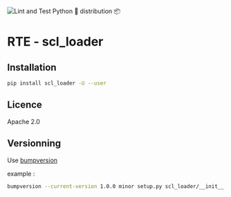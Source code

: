 ![Lint and Test Python 🐍 distribution 📦](https://github.com/rte-france/SCL_Loader/workflows/Lint%20and%20Test%20Python%20%F0%9F%90%8D%20distribution%20%F0%9F%93%A6/badge.svg)
# RTE - scl_loader

## Installation
```bash
pip install scl_loader -U --user
```

## Licence

Apache 2.0

## Versionning

Use [bumpversion](https://pypi.org/project/bumpversion/)

example : 
```bash
bumpversion --current-version 1.0.0 minor setup.py scl_loader/__init__.py
```

